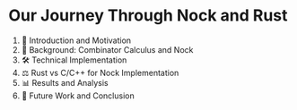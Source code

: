 # Our Journey Through Nock and Rust

<div class="text-left">

<v-clicks>

1. 🌟 Introduction and Motivation
2. 🧠 Background: Combinator Calculus and Nock
3. 🛠️ Technical Implementation
4. ⚖️ Rust vs C/C++ for Nock Implementation
5. 📊 Results and Analysis
6. 🚀 Future Work and Conclusion

</v-clicks>

</div>
